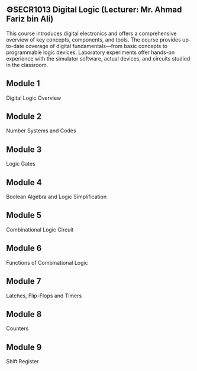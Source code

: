 ## ⚙️SECR1013 Digital Logic (Lecturer: Mr. Ahmad Fariz bin Ali)
This course introduces digital electronics and offers a comprehensive overview of key concepts, components, and tools. The course provides up-to-date coverage of digital fundamentals—from basic concepts to programmable logic devices. Laboratory experiments offer hands-on experience with the simulator software, actual devices, and circuits studied in the classroom.

## Module 1
Digital Logic Overview
## Module 2
Number Systems and Codes
## Module 3
Logic Gates
## Module 4
Boolean Algebra and Logic Simplification
## Module 5
Combinational Logic Circuit 
## Module 6
Functions of Combinational Logic
## Module 7
Latches, Flip-Flops and Timers
## Module 8
Counters
## Module 9
Shift Register
